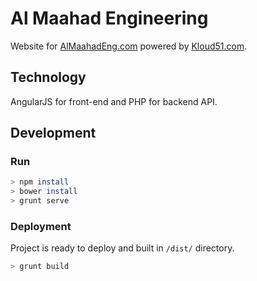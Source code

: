 # Al Maahad Engineering

Website for [AlMaahadEng.com](https://almaahadeng.com) powered by [Kloud51.com](https://Kloud51.com).

## Technology

AngularJS for front-end and PHP for backend API.

## Development

### Run

```bash
> npm install
> bower install
> grunt serve
```

### Deployment

Project is ready to deploy and built in `/dist/` directory.

```bash
> grunt build
```
